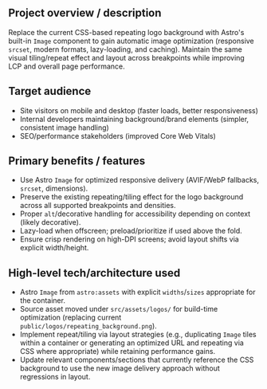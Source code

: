 ## Project overview / description

Replace the current CSS-based repeating logo background with Astro's built-in `Image` component to gain automatic image optimization (responsive `srcset`, modern formats, lazy-loading, and caching). Maintain the same visual tiling/repeat effect and layout across breakpoints while improving LCP and overall page performance.

## Target audience

- Site visitors on mobile and desktop (faster loads, better responsiveness)
- Internal developers maintaining background/brand elements (simpler, consistent image handling)
- SEO/performance stakeholders (improved Core Web Vitals)

## Primary benefits / features

- Use Astro `Image` for optimized responsive delivery (AVIF/WebP fallbacks, `srcset`, dimensions).
- Preserve the existing repeating/tiling effect for the logo background across all supported breakpoints and densities.
- Proper `alt`/decorative handling for accessibility depending on context (likely decorative).
- Lazy-load when offscreen; preload/prioritize if used above the fold.
- Ensure crisp rendering on high-DPI screens; avoid layout shifts via explicit width/height.

## High-level tech/architecture used

- Astro `Image` from `astro:assets` with explicit `widths`/`sizes` appropriate for the container.
- Source asset moved under `src/assets/logos/` for build-time optimization (replacing current `public/logos/repeating_background.png`).
- Implement repeat/tiling via layout strategies (e.g., duplicating `Image` tiles within a container or generating an optimized URL and repeating via CSS where appropriate) while retaining performance gains.
- Update relevant components/sections that currently reference the CSS background to use the new image delivery approach without regressions in layout.


